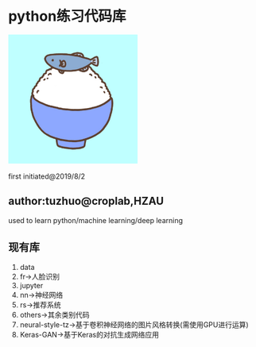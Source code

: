 # python练习代码库

<img src="logo.jpg" width="260">

first initiated@2019/8/2

## author:tuzhuo@croplab,HZAU

used to learn python/machine learning/deep learning

## 现有库

1. data
2. fr->人脸识别
3. jupyter
4. nn->神经网络
5. rs->推荐系统
6. others->其余类别代码
7. neural-style-tz->基于卷积神经网络的图片风格转换(需使用GPU进行运算)
8. Keras-GAN->基于Keras的对抗生成网络应用
